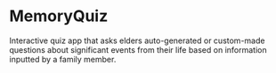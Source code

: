 # MemoryQuiz
Interactive quiz app that asks elders auto-generated or custom-made questions about significant events from their life based on information inputted by a family member.
